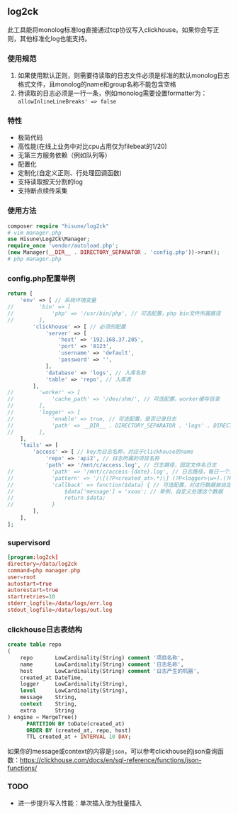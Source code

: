 ## log2ck
此工具能将monolog标准log直接通过tcp协议写入clickhouse。如果你会写正则，其他标准化log也能支持。

### 使用规范
1. 如果使用默认正则，则需要待读取的日志文件必须是标准的默认monolog日志格式文件，且monolog的name和group名称不能包含空格
2. 待读取的日志必须是一行一条，例如monolog需要设置formatter为：`allowInlineLineBreaks' => false`

### 特性
- 极简代码
- 高性能(在线上业务中对比cpu占用仅为filebeat的1/20)
- 无第三方服务依赖（例如队列等）
- 配置化
- 定制化(自定义正则、行处理回调函数)
- 支持读取按天分割的log
- 支持断点续传采集

### 使用方法
```php
composer require "hisune/log2ck"
# vim manager.php
use Hisune\Log2Ck\Manager;
require_once 'vendor/autoload.php';
(new Manager(__DIR__ . DIRECTORY_SEPARATOR . 'config.php'))->run();
# php manager.php
```

### config.php配置举例
```php
return [
    'env' => [ // 系统环境变量
//        'bin' => [
//            'php' => '/usr/bin/php', // 可选配置，php bin文件所属路径
//        ],
        'clickhouse' => [ // 必须的配置
            'server' => [
                'host' => '192.168.37.205',
                'port' => '8123',
                'username' => 'default',
                'password' => '',
            ],
            'database' => 'logs', // 入库名称
            'table' => 'repo', // 入库表
        ],
//        'worker' => [
//            'cache_path' => '/dev/shm/', // 可选配置，worker缓存目录
//        ],
//        'logger' => [
//            'enable' => true, // 可选配置，是否记录日志
//            'path' => __DIR__ . DIRECTORY_SEPARATOR . 'logs' . DIRECTORY_SEPARATOR, // 指定记录日志的目录，可选配置，需要以/结尾
//        ],
    ],
    'tails' => [
        'access' => [ // key为日志名称，对应于clickhouse的name
            'repo' => 'api2', // 日志所属的项目名称
            'path' => '/mnt/c/access.log', // 日志路径，固定文件名日志
//            'path' => '/mnt/c/access-{date}.log', // 日志路径，每日一个文件名的日志，当前只支持{date}一个宏变量，date格式举例：2022-02-22
//            'pattern' => '/\[(?P<created_at>.*)\] (?P<logger>\w+).(?P<level>\w+): (?P<message>.*[^ ]+) (?P<context>[^ ]+) (?P<extra>[^ ]+)/', // 可选配置，如果不需要正则处理，设置为false
//            'callback' => function($data) { // 可选配置，对这行数据按自定义回调方法进行处理，方法内容可以自行实现任何清洗此条流水的逻辑
//                $data['message'] = 'xxoo'; // 举例，自定义处理这个数据
//                return $data;
//            }
        ],
    ],
];
```

### supervisord
```conf
[program:log2ck]
directory=/data/log2ck
command=php manager.php
user=root
autostart=true
autorestart=true
startretries=10
stderr_logfile=/data/logs/err.log
stdout_logfile=/data/logs/out.log
```

### clickhouse日志表结构
```sql
create table repo
(
    repo       LowCardinality(String) comment '项目名称',
    name       LowCardinality(String) comment '日志名称',
    host       LowCardinality(String) comment '日志产生的机器',
    created_at DateTime,
    logger     LowCardinality(String),
    level      LowCardinality(String),
    message    String,
    context    String,
    extra      String
) engine = MergeTree()
      PARTITION BY toDate(created_at)
      ORDER BY (created_at, repo, host)
      TTL created_at + INTERVAL 10 DAY;
```
如果你的message或context的内容是`json`，可以参考clickhouse的json查询函数：https://clickhouse.com/docs/en/sql-reference/functions/json-functions/

### TODO
- 进一步提升写入性能：单次插入改为批量插入
